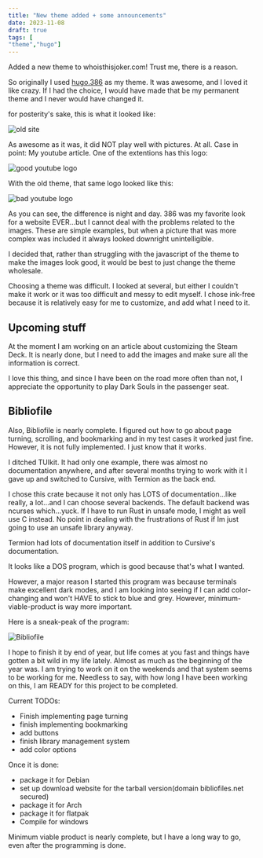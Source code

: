 ```yaml
---
title: "New theme added + some announcements"
date: 2023-11-08
draft: true
tags: [
"theme","hugo"]
---
```


Added a new theme to whoisthisjoker.com! Trust me, there is a reason.

So originally I used [hugo.386](https://themes.gohugo.io/themes/hugo.386/) as my theme. It was awesome, and I loved it like crazy. If I had the choice, I would have made that be my permanent theme and I never would have changed it.

for posterity's sake, this is what it looked like:

![old site](/images/oldsite.png)


As awesome as it was, it did NOT play well with pictures. At all. Case in point: My youtube article. One of the extentions has this logo:

![good youtube logo](/images/thumb.jpg)

With the old theme, that same logo looked like this:

![bad youtube logo](/images/bad_color.png)

As you can see, the difference is night and day. 386 was my favorite look for a website EVER...but I cannot deal with the problems related to the images. These are simple examples, but when a picture that was more complex was included it always looked downright unintelligible. 

I decided that, rather than struggling with the javascript of the theme to make the images look good, it would be best to just change the theme wholesale.

Choosing a theme was difficult. I looked at several, but either I couldn't make it work or it was too difficult and messy to edit myself. I chose ink-free because it is relatively easy for me to customize, and add what I need to it. 

## Upcoming stuff

At the moment I am working on an article about customizing the Steam Deck. It is nearly done, but I need to add the images and make sure all the information is correct. 

I love this thing, and since I have been on the road more often than not, I appreciate the opportunity to play Dark Souls in the passenger seat.


## Bibliofile
Also, Bibliofile is nearly complete. I figured out how to go about page turning, scrolling, and bookmarking and in my test cases it worked just fine. However, it is not fully implemented. I just know that it works.

I ditched TUIkit. It had only one example, there was almost no documentation anywhere, and after several months trying to work with it I gave up and switched to Cursive, with Termion as the back end. 

I chose this crate because it not only has LOTS of documentation...like really, a lot...and I can choose several backends. The default backend was ncurses which...yuck. If I have to run Rust in unsafe mode, I might as well use C instead. No point in dealing with the frustrations of Rust if Im just going to use an unsafe library anyway.

Termion had lots of documentation itself in addition to Cursive's documentation.

It looks like a DOS program, which is good because that's what I wanted. 

However, a major reason I started this program was because terminals make excellent dark modes, and I am looking into seeing if I can add color-changing and won't HAVE to stick to blue and grey. However, minimum-viable-product is way more important.

Here is a sneak-peak of the program:

![Bibliofile](/images/bibliofile-sneak-peak.png)

I hope to finish it by end of year, but life comes at you fast and things have gotten a bit wild in my life lately. Almost as much as the beginning of the year was. I am trying to work on it on the weekends and that system seems to be working for me. Needless to say, with how long I have been working on this, I am READY for this project to be completed.

Current TODOs:

 - Finish implementing page turning
 - finish implementing bookmarking
 - add buttons
 - finish library management system
 - add color options

Once it is done:

 - package it for Debian
 - set up download website for the tarball version(domain bibliofiles.net secured)
 - package it for Arch
 - package it for flatpak
 - Compile for windows

Minimum viable product is nearly complete, but I have a long way to go, even after the programming is done.